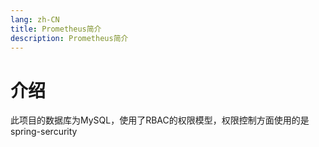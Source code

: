 ```yaml
---
lang: zh-CN
title: Prometheus简介
description: Prometheus简介
---
```


# 介绍
此项目的数据库为MySQL，使用了RBAC的权限模型，权限控制方面使用的是spring-sercurity

